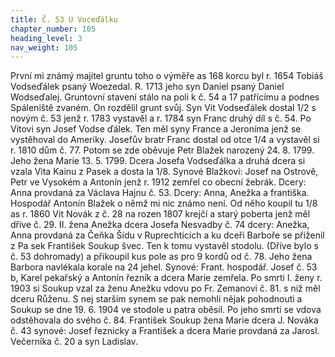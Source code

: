 ```yaml
---
title: Č. 53 U Voceďálku
chapter_number: 105
heading_level: 3
nav_weight: 105
---
```



První mi známý majitel gruntu toho o výměře as 168 korcu byl r. 1654 Tobiáš Vodseďálek psaný
Woezedal. R. 1713 jeho syn Daniel psaný Daniel Wodseďalej. Gruntovní stavení stálo na poli k č. 54
a 17 patřícímu a podnes Spáleniště zvaném. On rozdělil grunt svůj. Syn Vit Vodseďálek dostal 1/2
s novým č. 53 jenž r. 1783 vystavěl a r. 1784 syn Franc druhý díl s č. 54. Po Vitovi syn Josef Vodse­
ďálek. Ten měl syny France a Jeroníma jenž se vystěhoval do Ameriky. Josefův bratr Franc dostal od
otce 1/4 a vystavěl si r. 1810 dům č. 77. Potom se zde oběvuje Petr Blažek narozený 24. 8. 1799. Jeho
žena Marie 13. 5. 1799. Dcera Josefa Vodseďálka a druhá dcera si vzala Vita Kainu z Pasek a dosta­
la 1/8. Synové Blažkovi: Josef na Ostrově, Petr ve Vysokém a Antonín jenž r. 1912 zemřel co obecní
žebrák. Dcery: Anna provdaná za Václava Hajnu č. 53. Dcery: Anna, Anežka a františka. Hospodář
Antonín Blažek o němž mi nic známo není. Od něho koupil tu 1/8 as r. 1860 Vit Novák z č. 28 na­
rozen 1807 krejčí a starý poberta jenž měl dříve č. 29. II. žena Anežka dcera Josefa Nesvadby č. 74
dcery: Anežka, Anna provdaná za Čeňka Šídu v Ruprechticích a ku dceři Barboře se přiženil z Pa­
sek František Soukup švec. Ten k tomu vystavěl stodolu. (Dříve bylo s č. 53 dohromady) a přikoupil
kus pole as pro 9 kordů od č. 78. Jeho žena Barbora navlékala korale na 24 jehel. Synové: Frant.
hospodář. Josef č. 53 b, Karel pekařský a Antonín řezník a dcera Marie zemřela. Po smrti I. ženy
r. 1903 si Soukup vzal za ženu Anežku vdovu po Fr. Zemanovi č. 81. s níž měl dceru Růženu. S nej­
starším synem se pak nemohli nějak pohodnouti a Soukup se dne 19. 6. 1904 ve stodole u patra
oběsil. Po jeho smrti se vdova odstěhovala do svého č. 84.
František Soukup žena Marie dcera J. Nováka č. 43 synové: Josef řeznicky a František a dcera
Marie provdaná za Jarosl. Večerníka č. 20 a syn Ladislav.

